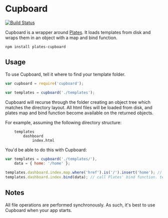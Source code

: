 Cupboard
========
[![Build Status](https://secure.travis-ci.org/craigmaslowski/plates-cupboard.png)](http://travis-ci.org/craigmaslowski/plates-cupboard)

Cupboard is a wrapper around [Plates](https://github.com/flatiron/plates). It loads templates from disk and wraps them in an object with a map and bind function.

~~~
npm install plates-cupboard
~~~

## Usage

To use Cupboard, tell it where to find your template folder.

```JavaScript
var cupboard = require('cupboard');

var templates = cupboard('./templates');
```

Cupboard will recurse through the folder creating an object tree which matches the directory layout. All html files will be loaded from disk, and plates map and bind function become available on the returned objects.

For example, assuming the following directory structure:
~~~
	templates
		dashboard
			index.html
~~~

You'd be able to do this with Cupboard:
```JavaScript
var templates = cupboard('./templates/'),
	data = { home: '/home' };

templates.dashboard.index.map.where('href').is('/').insert('home'); // call Plates' map functions
templates.dashboard.index.bind(data); // call Plates' bind function. templates.dashboard.index.map is passed in internally.
```

## Notes
All file operations are performed synchronously. As such, it's best to use Cupboard when your app starts.